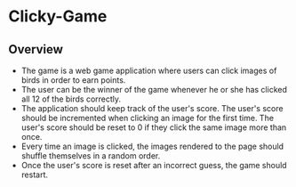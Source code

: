 # Clicky-Game

## Overview
- The game is a web game application where users can click images of birds in order to earn points. 
- The user can be the winner of the game whenever he or she has clicked all 12 of the birds  correctly.
- The application should keep track of the user's score. The user's score should be incremented when clicking an image for the first time. The user's score should be reset to 0 if they click the same image more than once.
- Every time an image is clicked, the images rendered to the page should shuffle themselves in a random order.
- Once the user's score is reset after an incorrect guess, the game should restart.